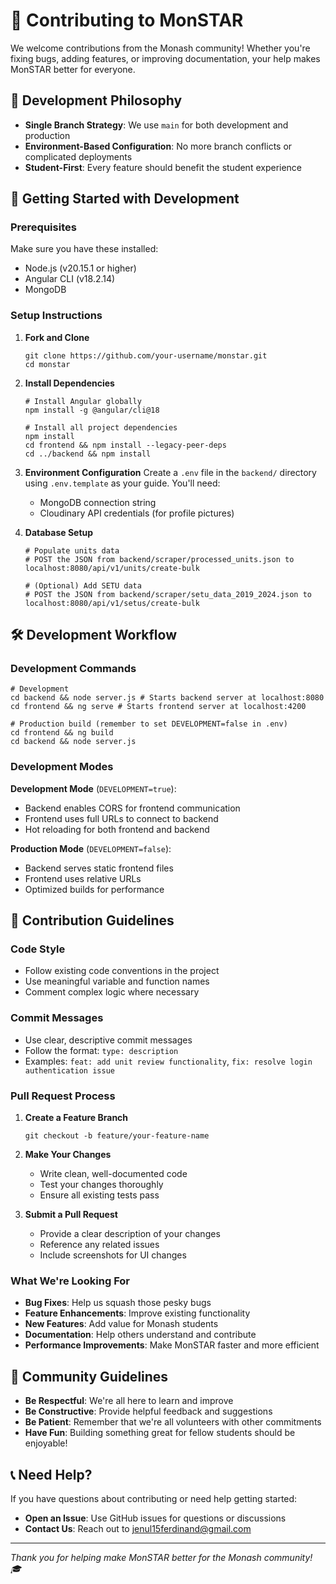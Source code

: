 # 👥 Contributing to MonSTAR

We welcome contributions from the Monash community! Whether you're fixing bugs, adding features, or improving documentation, your help makes MonSTAR better for everyone.

## 🎯 Development Philosophy

- **Single Branch Strategy**: We use `main` for both development and production
- **Environment-Based Configuration**: No more branch conflicts or complicated deployments
- **Student-First**: Every feature should benefit the student experience

## 🚀 Getting Started with Development

### Prerequisites

Make sure you have these installed:
- Node.js (v20.15.1 or higher)
- Angular CLI (v18.2.14)
- MongoDB

### Setup Instructions

1. **Fork and Clone**
   ```shell
   git clone https://github.com/your-username/monstar.git
   cd monstar
   ```

2. **Install Dependencies**
   ```shell
   # Install Angular globally
   npm install -g @angular/cli@18

   # Install all project dependencies
   npm install
   cd frontend && npm install --legacy-peer-deps
   cd ../backend && npm install
   ```

3. **Environment Configuration**
   Create a `.env` file in the `backend/` directory using `.env.template` as your guide. You'll need:
   - MongoDB connection string
   - Cloudinary API credentials (for profile pictures)

4. **Database Setup**
   ```shell
   # Populate units data
   # POST the JSON from backend/scraper/processed_units.json to localhost:8080/api/v1/units/create-bulk

   # (Optional) Add SETU data
   # POST the JSON from backend/scraper/setu_data_2019_2024.json to localhost:8080/api/v1/setus/create-bulk
   ```

## 🛠️ Development Workflow

### Development Commands

```shell
# Development
cd backend && node server.js # Starts backend server at localhost:8080
cd frontend && ng serve # Starts frontend server at localhost:4200

# Production build (remember to set DEVELOPMENT=false in .env)
cd frontend && ng build
cd backend && node server.js
```

### Development Modes

**Development Mode** (`DEVELOPMENT=true`):
- Backend enables CORS for frontend communication
- Frontend uses full URLs to connect to backend
- Hot reloading for both frontend and backend

**Production Mode** (`DEVELOPMENT=false`):
- Backend serves static frontend files
- Frontend uses relative URLs
- Optimized builds for performance

## 📝 Contribution Guidelines

### Code Style
- Follow existing code conventions in the project
- Use meaningful variable and function names
- Comment complex logic where necessary

### Commit Messages
- Use clear, descriptive commit messages
- Follow the format: `type: description`
- Examples: `feat: add unit review functionality`, `fix: resolve login authentication issue`

### Pull Request Process

1. **Create a Feature Branch**
   ```shell
   git checkout -b feature/your-feature-name
   ```

2. **Make Your Changes**
   - Write clean, well-documented code
   - Test your changes thoroughly
   - Ensure all existing tests pass

3. **Submit a Pull Request**
   - Provide a clear description of your changes
   - Reference any related issues
   - Include screenshots for UI changes

### What We're Looking For

- **Bug Fixes**: Help us squash those pesky bugs
- **Feature Enhancements**: Improve existing functionality
- **New Features**: Add value for Monash students
- **Documentation**: Help others understand and contribute
- **Performance Improvements**: Make MonSTAR faster and more efficient

## 🤝 Community Guidelines

- **Be Respectful**: We're all here to learn and improve
- **Be Constructive**: Provide helpful feedback and suggestions
- **Be Patient**: Remember that we're all volunteers with other commitments
- **Have Fun**: Building something great for fellow students should be enjoyable!

## 📞 Need Help?

If you have questions about contributing or need help getting started:

- **Open an Issue**: Use GitHub issues for questions or discussions
- **Contact Us**: Reach out to jenul15ferdinand@gmail.com

---

*Thank you for helping make MonSTAR better for the Monash community! 🎓*